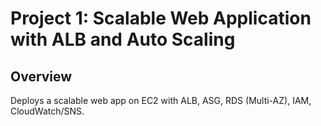 # Project 1: Scalable Web Application with ALB and Auto Scaling

## Overview
Deploys a scalable web app on EC2 with ALB, ASG, RDS (Multi-AZ), IAM, CloudWatch/SNS.